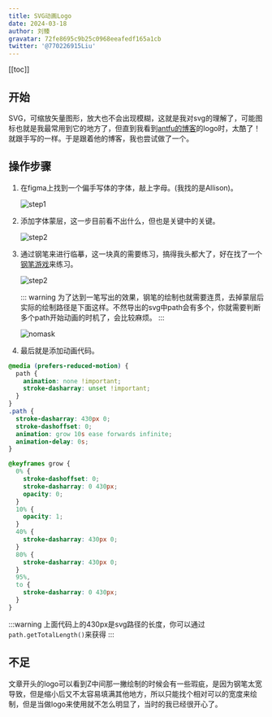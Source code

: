 ```yaml
---
title: SVG动画Logo
date: 2024-03-18
author: 刘臻
gravatar: 72fe8695c9b25c0968eeafedf165a1cb
twitter: '@770226915Liu'
---
```


[[toc]]

## 开始

SVG，可缩放矢量图形，放大也不会出现模糊，这就是我对svg的理解了，可能图标也就是我最常用到它的地方了，但直到我看到[antfu的博客](https://antfu.me/posts/animated-svg-logo)的logo时，太酷了！就跟手写的一样。于是跟着他的博客，我也尝试做了一个。

<script setup>
import Logo from '../.vitepress/theme/components/Logo.vue'
</script>

<div flex="~ justify-center">
    <Logo w-80 />
</div>

## 操作步骤

1. 在figma上找到一个偏手写体的字体，敲上字母。(我找的是Allison)。

   ![step1](/svglogo/step1.png)

2. 添加字体蒙层，这一步目前看不出什么，但也是关键中的关键。

   ![step2](/svglogo/step2.png)

3. 通过钢笔来进行临摹，这一块真的需要练习，搞得我头都大了，好在找了一个[钢笔游戏](https://bezier.method.ac/)来练习。

   ![step2](/svglogo/step3.png)

   ::: warning
   为了达到一笔写出的效果，钢笔的绘制也就需要连贯，去掉蒙层后实际的绘制路径是下面这样。不然导出的svg中path会有多个，你就需要判断多个path开始动画的时机了，会比较麻烦。
   :::

   ![nomask](/svglogo/nomask.png)

4. 最后就是添加动画代码。

```css
@media (prefers-reduced-motion) {
  path {
    animation: none !important;
    stroke-dasharray: unset !important;
  }
}
.path {
  stroke-dasharray: 430px 0;
  stroke-dashoffset: 0;
  animation: grow 10s ease forwards infinite;
  animation-delay: 0s;
}

@keyframes grow {
  0% {
    stroke-dashoffset: 0;
    stroke-dasharray: 0 430px;
    opacity: 0;
  }
  10% {
    opacity: 1;
  }
  40% {
    stroke-dasharray: 430px 0;
  }
  80% {
    stroke-dasharray: 430px 0;
  }
  95%,
  to {
    stroke-dasharray: 0 430px;
  }
}
```

:::warning
上面代码上的430px是svg路径的长度，你可以通过`path.getTotalLength()`来获得
:::

## 不足

文章开头的logo可以看到Z中间那一撇绘制的时候会有一些瑕疵，是因为钢笔太宽导致，但是缩小后又不太容易填满其他地方，所以只能找个相对可以的宽度来绘制，但是当做logo来使用就不怎么明显了，当时的我已经很开心了。
